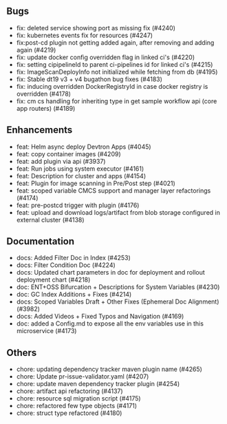 ## Bugs
- fix: deleted service showing port as missing fix (#4240)
- fix: kubernetes events fix for resources (#4247)
- fix:post-cd plugin not getting added again, after removing and adding again (#4219)
- fix: update docker config overridden flag in linked ci's (#4220)
- fix: setting cipipelineId to parent ci-pipelines id for linked ci's (#4215)
- fix: ImageScanDeployInfo not initialized while fetching from db (#4195)
- fix: Stable dt19 v3 + v4 bugathon bug fixes (#4183)
- fix: inducing overridden DockerRegistryId in case docker registry is overridden (#4178)
- fix: cm cs handling for inheriting type in get sample workflow api (core app routers) (#4189)
## Enhancements
- feat: Helm async deploy Devtron Apps (#4045)
- feat: copy container images (#4209)
- feat: add plugin via api (#3937)
- feat: Run jobs using system executor (#4161)
- feat: Description for cluster and apps (#4154)
- feat: Plugin for image scanning in Pre/Post step (#4021)
- feat: scoped variable CMCS support and manager layer refactorings (#4174)
- feat: pre-postcd trigger with plugin (#4176)
- feat: upload and download logs/artifact from blob storage configured in external cluster (#4138)
## Documentation
- docs: Added Filter Doc in Index (#4253)
- docs: Filter Condition Doc (#4224)
- docs: Updated chart parameters in doc for deployment and rollout deployment chart (#4218)
- doc: ENT+OSS Bifurcation + Descriptions for System Variables (#4230)
- doc: GC Index Additions + Fixes (#4214)
- docs: Scoped Variables Draft + Other Fixes (Ephemeral Doc Alignment) (#3982)
- docs: Added Videos + Fixed Typos and Navigation (#4169)
- doc: added a Config.md to expose all the env variables use in this microservice (#4173)
## Others
- chore: updating dependency tracker maven plugin name  (#4265)
- chore: Update pr-issue-validator.yaml (#4207)
- chore: update maven dependency tracker plugin (#4254)
- chore: artifact api refactoring (#4137)
- chore: resource sql migration script (#4175)
- chore: refactored few type objects (#4171)
- chore: struct type refactored (#4180)
